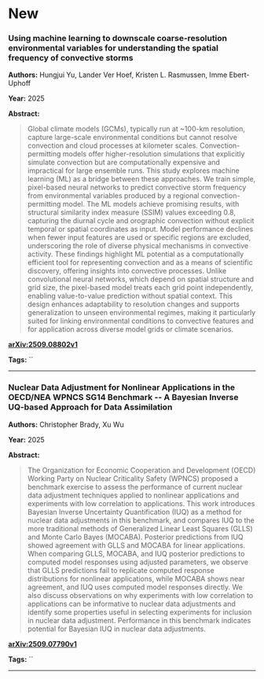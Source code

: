 # New

### Using machine learning to downscale coarse-resolution environmental variables for understanding the spatial frequency of convective storms

**Authors:** Hungjui Yu, Lander Ver Hoef, Kristen L. Rasmussen, Imme Ebert-Uphoff

**Year:** 2025

**Abstract:**
> Global climate models (GCMs), typically run at ~100-km resolution, capture large-scale environmental conditions but cannot resolve convection and cloud processes at kilometer scales. Convection-permitting models offer higher-resolution simulations that explicitly simulate convection but are computationally expensive and impractical for large ensemble runs. This study explores machine learning (ML) as a bridge between these approaches. We train simple, pixel-based neural networks to predict convective storm frequency from environmental variables produced by a regional convection-permitting model. The ML models achieve promising results, with structural similarity index measure (SSIM) values exceeding 0.8, capturing the diurnal cycle and orographic convection without explicit temporal or spatial coordinates as input. Model performance declines when fewer input features are used or specific regions are excluded, underscoring the role of diverse physical mechanisms in convective activity. These findings highlight ML potential as a computationally efficient tool for representing convection and as a means of scientific discovery, offering insights into convective processes. Unlike convolutional neural networks, which depend on spatial structure and grid size, the pixel-based model treats each grid point independently, enabling value-to-value prediction without spatial context. This design enhances adaptability to resolution changes and supports generalization to unseen environmental regimes, making it particularly suited for linking environmental conditions to convective features and for application across diverse model grids or climate scenarios.

[**arXiv:2509.08802v1**](https://arxiv.org/abs/2509.08802v1)

**Tags:** ``

---

### Nuclear Data Adjustment for Nonlinear Applications in the OECD/NEA WPNCS SG14 Benchmark -- A Bayesian Inverse UQ-based Approach for Data Assimilation

**Authors:** Christopher Brady, Xu Wu

**Year:** 2025

**Abstract:**
> The Organization for Economic Cooperation and Development (OECD) Working Party on Nuclear Criticality Safety (WPNCS) proposed a benchmark exercise to assess the performance of current nuclear data adjustment techniques applied to nonlinear applications and experiments with low correlation to applications. This work introduces Bayesian Inverse Uncertainty Quantification (IUQ) as a method for nuclear data adjustments in this benchmark, and compares IUQ to the more traditional methods of Generalized Linear Least Squares (GLLS) and Monte Carlo Bayes (MOCABA). Posterior predictions from IUQ showed agreement with GLLS and MOCABA for linear applications. When comparing GLLS, MOCABA, and IUQ posterior predictions to computed model responses using adjusted parameters, we observe that GLLS predictions fail to replicate computed response distributions for nonlinear applications, while MOCABA shows near agreement, and IUQ uses computed model responses directly. We also discuss observations on why experiments with low correlation to applications can be informative to nuclear data adjustments and identify some properties useful in selecting experiments for inclusion in nuclear data adjustment. Performance in this benchmark indicates potential for Bayesian IUQ in nuclear data adjustments.

[**arXiv:2509.07790v1**](https://arxiv.org/abs/2509.07790v1)

**Tags:** ``

---

